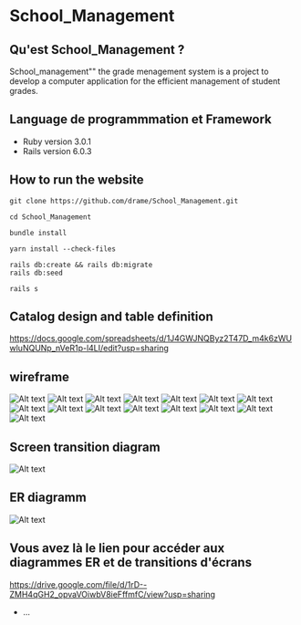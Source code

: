# School_Management

## Qu'est School_Management ?
School_management"" the grade menagement system is a project to develop a computer application for the efficient management of student grades.																			

## Language de programmmation et Framework
* Ruby version
3.0.1
* Rails version
6.0.3

## How to run the website

``` 
git clone https://github.com/drame/School_Management.git
 
cd School_Management

bundle install

yarn install --check-files

rails db:create && rails db:migrate
rails db:seed

rails s
```

## Catalog design and table definition
https://docs.google.com/spreadsheets/d/1J4GWJNQByz2T47D_m4k6zWUwluNQUNp_nVeR1p-l4LI/edit?usp=sharing
## wireframe
![Alt text](<Page1 .png>)
![Alt text](<Page2 .png>)
![Alt text](Page3.png)
![Alt text](Page4.png)
![Alt text](Page5.png)
![Alt text](Page6.png)
![Alt text](Page7.png)
![Alt text](Page8.png)
![Alt text](Page9.png)
![Alt text](Page10.png)
![Alt text](Page11.png)
![Alt text](Page12.png)
![Alt text](Page13.png)
![Alt text](Page14.png)
![Alt text](Page15.png)

## Screen transition diagram
![Alt text](Mon_ecran_de_transition.png)

## ER diagramm
![Alt text](Mon_diagramme_de_transition.png)

## Vous avez là le lien pour accéder aux diagrammes ER et de transitions d'écrans
https://drive.google.com/file/d/1rD--ZMH4qGH2_opvaVOiwbV8ieFffmfC/view?usp=sharing



* ...
